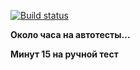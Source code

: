 [![Build status](https://ci.appveyor.com/api/projects/status/ofkqx2u62ic2fi38?svg=true)](https://ci.appveyor.com/project/Leferchian/javaautoles5testmode)

**Около часа на автотесты...**

**Минут 15 на ручной тест**